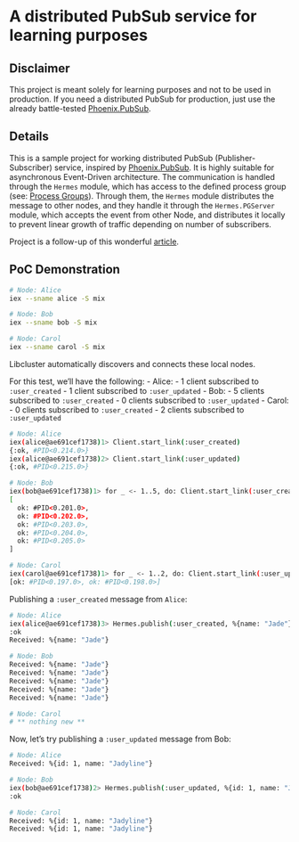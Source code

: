 # A distributed PubSub service for learning purposes

## Disclaimer
This project is meant solely for learning purposes and not to be used in production. If you need a distributed PubSub for production, just use the already battle-tested [Phoenix.PubSub](https://hexdocs.pm/phoenix_pubsub/Phoenix.PubSub.html).

## Details

This is a sample project for working distributed PubSub (Publisher-Subscriber) service, inspired by [Phoenix.PubSub](https://hexdocs.pm/phoenix_pubsub/Phoenix.PubSub.html). It is highly suitable for asynchronous Event-Driven architecture. The communication is handled through the `Hermes` module, which has access to the defined process group (see: [Process Groups](https://www.erlang.org/doc/apps/kernel/pg.html)). Through them, the `Hermes` module distributes the message to other nodes, and they handle it through the `Hermes.PGServer` module, which accepts the event from other Node, and distributes it locally to prevent linear growth of traffic depending on number of subscribers.

Project is a follow-up of this wonderful [article](https://papers.vincy.dev/distributed-pubsub-in-elixir).

## PoC Demonstration

```sh
# Node: Alice
iex --sname alice -S mix

# Node: Bob
iex --sname bob -S mix

# Node: Carol
iex --sname carol -S mix
```

Libcluster automatically discovers and connects these local nodes.

For this test, we’ll have the following:
    - Alice:
        - 1 client subscribed to `:user_created`
        - 1 client subscribed to `:user_updated`
    - Bob:
        - 5 clients subscribed to `:user_created`
        - 0 clients subscribed to `:user_updated`
    - Carol:
        - 0 clients subscribed to `:user_created`
        - 2 clients subscribed to `:user_updated`

```sh
# Node: Alice
iex(alice@ae691cef1738)1> Client.start_link(:user_created)
{:ok, #PID<0.214.0>}
iex(alice@ae691cef1738)2> Client.start_link(:user_updated)
{:ok, #PID<0.215.0>}

# Node: Bob
iex(bob@ae691cef1738)1> for _ <- 1..5, do: Client.start_link(:user_created)
[
  ok: #PID<0.201.0>,
  ok: #PID<0.202.0>,
  ok: #PID<0.203.0>,
  ok: #PID<0.204.0>,
  ok: #PID<0.205.0>
]

# Node: Carol
iex(carol@ae691cef1738)1> for _ <- 1..2, do: Client.start_link(:user_updated)
[ok: #PID<0.197.0>, ok: #PID<0.198.0>]
```

Publishing a `:user_created` message from `Alice`:

```sh
# Node: Alice
iex(alice@ae691cef1738)3> Hermes.publish(:user_created, %{name: "Jade"})
:ok
Received: %{name: "Jade"}

# Node: Bob
Received: %{name: "Jade"}
Received: %{name: "Jade"}
Received: %{name: "Jade"}
Received: %{name: "Jade"}
Received: %{name: "Jade"}

# Node: Carol
# ** nothing new **
```

Now, let’s try publishing a `:user_updated` message from Bob:

```sh
# Node: Alice
Received: %{id: 1, name: "Jadyline"}

# Node: Bob
iex(bob@ae691cef1738)2> Hermes.publish(:user_updated, %{id: 1, name: "Jadyline"})
:ok

# Node: Carol
Received: %{id: 1, name: "Jadyline"}
Received: %{id: 1, name: "Jadyline"}
```